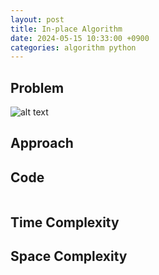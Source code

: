 ```yaml
---
layout: post
title: In-place Algorithm
date: 2024-05-15 10:33:00 +0900
categories: algorithm python
---
```

## Problem
![alt text]()

## Approach


## Code
```python

```
## Time Complexity

## Space Complexity
